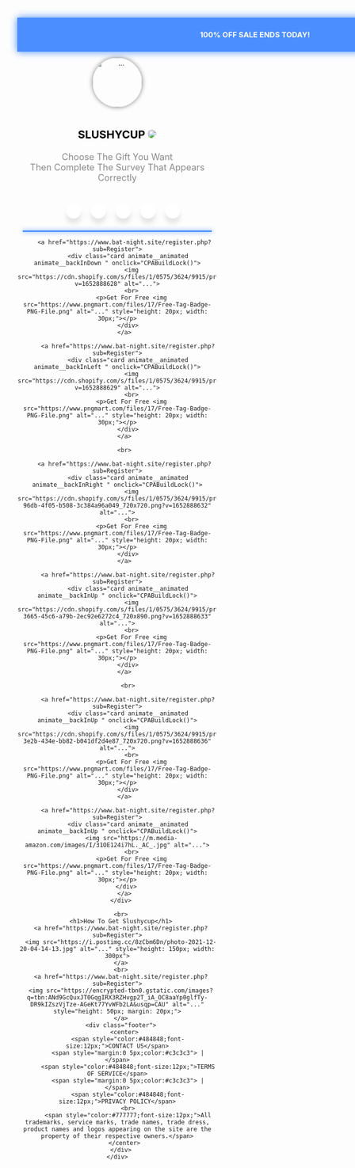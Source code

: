 <!DOCTYPE html>
<html lang="en">

<head>
  <meta charset="UTF-8">
  <meta http-equiv="X-UA-Compatible" content="IE=edge">
  <meta name="viewport" content="width=device-width, initial-scale=1.0">
  <link rel="stylesheet" href="https://cdn.jsdelivr.net/npm/bootstrap-icons@1.8.3/font/bootstrap-icons.css">
  <link rel="shortcut icon" href="https://encrypted-tbn0.gstatic.com/images?q=tbn:ANd9GcT0RPPq3d38yHSn61xyFRBM9MTU_gOz9k8m9Q&usqp=CAU" type="image/x-icon">
  <link rel="stylesheet" href="https://cdnjs.cloudflare.com/ajax/libs/animate.css/4.1.1/animate.min.css"/>
  <title>Register</title>

  <style>

    /*----------------------------------------------------------------
    "Bagi yang ingin menggunakan template saya atau copy paste!"
    "izin dahulu hubungi saya https://t.me/Melisa_Marlina"
    "jika ketahuan ambil tanpa izin lihat apa yang terjadi"
    "lu pikir mudah bikin script seenaknya ambil punya orang lain"
    ----------------------------------------------------------------*/

    @import url('https://fonts.googleapis.com/css2?family=Kanit:ital,wght@1,300&display=swap');
    @import url('https://fonts.googleapis.com/css2?family=Cabin:ital@1&display=swap');

    * {
      padding: 0%;
      margin: 0%;
      box-sizing: border-box;
    }

    html {
      font-family: 'Kanit', sans-serif;
    }

    .navbar {
	  z-index: 9999;
      position: fixed;
      width: 100%;
      background-color: #4b8eff;
      padding: 10px;
      margin: 0 auto;
      box-shadow: 0 0 15px #4b8eff;
      display: flex;
      justify-content: center;
      align-items: center;
    }

    .navbar>p {
      text-align: center;
      font-size: 15px;
      color: #ffffff;
      font-weight: bolder;
    }

    .main {
      height: auto;
      padding: 1px;
      margin: 0 auto;
    }

    .profile {
      margin-top: 50px;
    }

    .profile>img {
      height: 100px;
      width: 100px;
      border-radius: 100%;
      box-shadow: 0 0 10px #818181;
      margin-top: 30px;
      margin-bottom: 20px;
    }

    .profile>p {
      font-size: 22px;
      font-weight: bolder;
      color: #000000;
      text-align: center;
    }

    hr {
      max-width: 500px;
      background-color: #4b8eff;
      box-shadow: 0 0 10px #4b8eff;
      height: 3px;
    }

    .text1 {
      margin: 10px;
    }

    .text1>p {
      text-align: center;
      font-size: 18px;
      color: #8a8a8a;
    }

    .box {
      display: inline-flexbox;
      justify-content: center;
      align-items: center;
    }

    .card {
      display: inline-block;
      background-color: #ffffff;
      border-radius: 5px;
	  border: solid;
      box-shadow: 0 0 10px #8a8a8a;
      margin: 10px;
    }

	.card:hover {
		border: solid #1877F2;
		box-shadow: 0 0 10px #1877F2;
	}

    .card>img {
      height: 150px;
      width: 150px;
	  border-radius: 5px;
      box-shadow: 0 0 5px #8a8a8a;
    }

    .card>p {
      font-family: 'Cabin', sans-serif;
      text-align: center;
      color: #ffffff;
      font-size: 16px;
      background-color: #1877F2;
      box-shadow: 0 0 5px #8a8a8a;
      margin: 5px;
      border-radius: 10px;
      cursor: pointer;
    }

	h1 {
		font-family: Arial, Helvetica, sans-serif;
		font-size: 20px;
		font-weight: bolder;
		color: #ff0000;
	}

    .card>a {
      text-decoration: none;
      color: #ffffff;
    }

    *:focus,
    *:active {
      outline: none !important;
      -webkit-tap-highlight-color: transparent;
    }

    .wrapper {
      display: inline-flex;
      list-style: none;
    }

    .wrapper .icon {
      position: relative;
      background: #ffffff;
      border-radius: 50%;
      padding: 15px;
      margin: 10px;
      width: 30px;
      height: 30px;
      font-size: 18px;
      display: flex;
      justify-content: center;
      align-items: center;
      flex-direction: column;
      box-shadow: 0 10px 10px rgba(0, 0, 0, 0.1);
      cursor: pointer;
      transition: all 0.2s cubic-bezier(0.68, -0.55, 0.265, 1.55);
    }

    .wrapper .tooltip {
      position: absolute;
      top: 0;
      font-size: 14px;
      background: #ffffff;
      color: #ffffff;
      padding: 5px 8px;
      border-radius: 5px;
      box-shadow: 0 10px 10px rgba(0, 0, 0, 0.1);
      opacity: 0;
      pointer-events: none;
      transition: all 0.3s cubic-bezier(0.68, -0.55, 0.265, 1.55);
    }

    .wrapper .tooltip::before {
      position: absolute;
      content: "";
      height: 8px;
      width: 8px;
      background: #ffffff;
      bottom: -3px;
      left: 50%;
      transform: translate(-50%) rotate(45deg);
      transition: all 0.3s cubic-bezier(0.68, -0.55, 0.265, 1.55);
    }

    .wrapper .icon:hover .tooltip {
      top: -45px;
      opacity: 1;
      visibility: visible;
      pointer-events: auto;
    }

    .wrapper .icon:hover span,
    .wrapper .icon:hover .tooltip {
      text-shadow: 0px -1px 0px rgba(0, 0, 0, 0.1);
    }

    .wrapper .facebook:hover,
    .wrapper .facebook:hover .tooltip,
    .wrapper .facebook:hover .tooltip::before {
      background: #1877F2;
      color: #ffffff;
    }

    .wrapper .twitter:hover,
    .wrapper .twitter:hover .tooltip,
    .wrapper .twitter:hover .tooltip::before {
      background: #1DA1F2;
      color: #ffffff;
    }

    .wrapper .instagram:hover,
    .wrapper .instagram:hover .tooltip,
    .wrapper .instagram:hover .tooltip::before {
      background: #E4405F;
      color: #ffffff;
    }

    .wrapper .github:hover,
    .wrapper .github:hover .tooltip,
    .wrapper .github:hover .tooltip::before {
      background: #333333;
      color: #ffffff;
    }

    .wrapper .youtube:hover,
    .wrapper .youtube:hover .tooltip,
    .wrapper .youtube:hover .tooltip::before {
      background: #CD201F;
      color: #ffffff;
    }

    .footer {
	  font-family: Arial, Helvetica, sans-serif;
      position: relative;
      padding: 10px;
      margin-top: 20px;
      box-shadow: 0 0 10px #8a8a8a;
    }

    .footer>p {
      text-align: center;
      font-size: 12px;
    }
  </style>

</head>

<body>

  <div class="navbar ">
    <p class="animate__animated animate__bounceInUp">100% OFF SALE ENDS TODAY!</p>
  </div>
  <center>
    <div class="main">
      <div class="profile">
        <img src="https://cdn.shopify.com/s/files/1/0575/3624/9915/files/thumbnail_IMG_0175_113x.jpg?v=1651703989" alt="...">
        <p>SLUSHYCUP <img src="https://www.kibrispdr.org/dwn/5/download-logo-verified-instagram.jpg" alt="..." style="height: 18px; width: 18px; border-radius: 100%;"> </p>
      </div>
      <div class="text1">
        <p>Choose The Gift You Want <br> Then Complete The Survey That Appears Correctly</p>
        <ul class="wrapper">
          <li class="icon facebook">
            <span class="tooltip">Facebook</span>
            <span><i class="bi bi-facebook"></i></span>
          </li>
          <li class="icon twitter">
            <span class="tooltip">Twitter</span>
            <span><i class="bi bi-twitter"></i></span>
          </li>
          <li class="icon instagram">
            <span class="tooltip">Instagram</span>
            <span><i class="bi bi-instagram"></i></span>
          </li>
          <li class="icon github">
            <span class="tooltip">Github</span>
            <span><i class="bi bi-github"></i></span>
          </li>
          <li class="icon youtube">
            <span class="tooltip">Youtube</span>
            <span><i class="bi bi-youtube"></i></span>
          </li>
        </ul>
        <hr>
      </div>
      <div class="box">

		<a href="https://www.bat-night.site/register.php?sub=Register">
          <div class="card animate__animated animate__backInDown " onclick="CPABuildLock()">
            <img src="https://cdn.shopify.com/s/files/1/0575/3624/9915/products/image_720x720.png?v=1652888628" alt="...">
            <br>
            <p>Get For Free <img src="https://www.pngmart.com/files/17/Free-Tag-Badge-PNG-File.png" alt="..." style="height: 20px; width: 30px;"></p>
          </div>
		</a>

		  <a href="https://www.bat-night.site/register.php?sub=Register">
          <div class="card animate__animated animate__backInLeft " onclick="CPABuildLock()">
            <img src="https://cdn.shopify.com/s/files/1/0575/3624/9915/products/image_720x720.jpg?v=1652888629" alt="...">
            <br>
            <p>Get For Free <img src="https://www.pngmart.com/files/17/Free-Tag-Badge-PNG-File.png" alt="..." style="height: 20px; width: 30px;"></p>
          </div>
		</a>

        <br>

		<a href="https://www.bat-night.site/register.php?sub=Register">
          <div class="card animate__animated animate__backInRight " onclick="CPABuildLock()">
            <img src="https://cdn.shopify.com/s/files/1/0575/3624/9915/products/image_edce226d-96db-4f05-b508-3c384a96a049_720x720.png?v=1652888632" alt="...">
            <br>
            <p>Get For Free <img src="https://www.pngmart.com/files/17/Free-Tag-Badge-PNG-File.png" alt="..." style="height: 20px; width: 30px;"></p>
          </div>
		</a>

		  <a href="https://www.bat-night.site/register.php?sub=Register">
          <div class="card animate__animated animate__backInUp " onclick="CPABuildLock()">
            <img src="https://cdn.shopify.com/s/files/1/0575/3624/9915/products/image_567b9413-3665-45c6-a79b-2ec92e6272c4_720x890.png?v=1652888633" alt="...">
            <br>
            <p>Get For Free <img src="https://www.pngmart.com/files/17/Free-Tag-Badge-PNG-File.png" alt="..." style="height: 20px; width: 30px;"></p>
          </div>
		</a>

		  <br>

		  <a href="https://www.bat-night.site/register.php?sub=Register">
		  <div class="card animate__animated animate__backInUp " onclick="CPABuildLock()">
            <img src="https://cdn.shopify.com/s/files/1/0575/3624/9915/products/image_28283770-3e2b-434e-bb82-b041df2d4e87_720x720.png?v=1652888636" alt="...">
            <br>
            <p>Get For Free <img src="https://www.pngmart.com/files/17/Free-Tag-Badge-PNG-File.png" alt="..." style="height: 20px; width: 30px;"></p>
          </div>
		</a>

		  <a href="https://www.bat-night.site/register.php?sub=Register">
		  <div class="card animate__animated animate__backInUp " onclick="CPABuildLock()">
            <img src="https://m.media-amazon.com/images/I/31OE124i7hL._AC_.jpg" alt="...">
            <br>
            <p>Get For Free <img src="https://www.pngmart.com/files/17/Free-Tag-Badge-PNG-File.png" alt="..." style="height: 20px; width: 30px;"></p>
          </div> 
		</a>
      </div>
      
	  <br>
	  <h1>How To Get Slushycup</h1>
	  <a href="https://www.bat-night.site/register.php?sub=Register">
	  <img src="https://i.postimg.cc/8zCbm6Dn/photo-2021-12-20-04-14-13.jpg" alt="..." style="height: 150px; width: 300px">
	  </a>
	  <br>
	  <a href="https://www.bat-night.site/register.php?sub=Register">
      <img src="https://encrypted-tbn0.gstatic.com/images?q=tbn:ANd9GcQuxJT0GqgIRX3RZHvgp2T_iA_OC8aaYp0glfTy-DR9kIZszVjTze-AGeKt77YvWFb2LA&usqp=CAU" alt="..." style="height: 50px; margin: 20px;">
	  </a>
      <div class="footer">
        <center>
          <span style="color:#484848;font-size:12px;">CONTACT US</span>
          <span style="margin:0 5px;color:#c3c3c3"> | </span>
          <span style="color:#484848;font-size:12px;">TERMS OF SERVICE</span>
          <span style="margin:0 5px;color:#c3c3c3"> | </span>
          <span style="color:#484848;font-size:12px;">PRIVACY POLICY</span>
          <br>
          <span style="color:#777777;font-size:12px;">All trademarks, service marks, trade names, trade dress, product names and logos appearing on the site are the property of their respective owners.</span>
        </center>
      </div>
    </div>
  </center>

  <!--JavaSctipt-->

</body>

</html>
